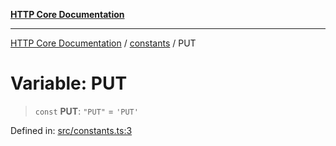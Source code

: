 [**HTTP Core Documentation**](../../README.md)

***

[HTTP Core Documentation](../../README.md) / [constants](../README.md) / PUT

# Variable: PUT

> `const` **PUT**: `"PUT"` = `'PUT'`

Defined in: [src/constants.ts:3](https://github.com/stonemjs/http-core/blob/0d369869add0f1630e9b5b2cd1421e57ee8d3865/src/constants.ts#L3)
